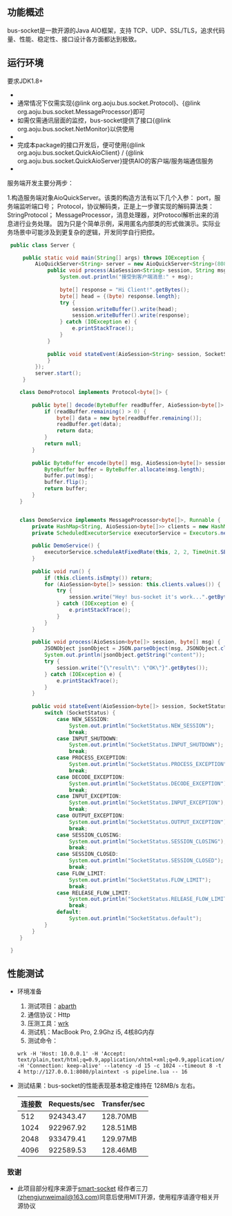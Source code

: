 ## 功能概述
bus-socket是一款开源的Java AIO框架，支持 TCP、UDP、SSL/TLS，追求代码量、性能、稳定性、接口设计各方面都达到极致。

## 运行环境
要求JDK1.8+

 * 
 * 通常情况下仅需实现{@link org.aoju.bus.socket.Protocol}、{@link org.aoju.bus.socket.MessageProcessor}即可
 * 如需仅需通讯层面的监控，bus-socket提供了接口{@link org.aoju.bus.socket.NetMonitor}以供使用
 * 
 * 完成本package的接口开发后，便可使用{@link org.aoju.bus.socket.QuickAioClient} / {@link org.aoju.bus.socket.QuickAioServer}提供AIO的客户端/服务端通信服务
 * 
  
  服务端开发主要分两步：

   1.构造服务端对象AioQuickServer。该类的构造方法有以下几个入参：
    port，服务端监听端口号；
    Protocol，协议解码类，正是上一步骤实现的解码算法类：StringProtocol；
    MessageProcessor，消息处理器，对Protocol解析出来的消息进行业务处理。 因为只是个简单示例，采用匿名内部类的形式做演示。实际业务场景中可能涉及到更复杂的逻辑，开发同学自行把控。
      
```java
 public class Server {

     public static void main(String[] args) throws IOException {
         AioQuickServer<String> server = new AioQuickServer<String>(8080, new DemoProtocol(), new DemoService() {
             public void process(AioSession<String> session, String msg) {
                 System.out.println("接受到客户端消息:" + msg);
 
                 byte[] response = "Hi Client!".getBytes();
                 byte[] head = {(byte) response.length};
                 try {
                     session.writeBuffer().write(head);
                     session.writeBuffer().write(response);
                 } catch (IOException e) {
                     e.printStackTrace();
                 }
             }
 
             public void stateEvent(AioSession<String> session, SocketStatus SocketStatus, Throwable throwable) {
             }
         });
         server.start();
     }

    class DemoProtocol implements Protocol<byte[]> {
    
        public byte[] decode(ByteBuffer readBuffer, AioSession<byte[]> session) {
            if (readBuffer.remaining() > 0) {
                byte[] data = new byte[readBuffer.remaining()];
                readBuffer.get(data);
                return data;
            }
            return null;
        }
    
        public ByteBuffer encode(byte[] msg, AioSession<byte[]> session) {
            ByteBuffer buffer = ByteBuffer.allocate(msg.length);
            buffer.put(msg);
            buffer.flip();
            return buffer;
        }
    }


    class DemoService implements MessageProcessor<byte[]>, Runnable {
        private HashMap<String, AioSession<byte[]>> clients = new HashMap<String, AioSession<byte[]>>();
        private ScheduledExecutorService executorService = Executors.newScheduledThreadPool(12);
        
        public DemoService() {
            executorService.scheduleAtFixedRate(this, 2, 2, TimeUnit.SECONDS);
        }
        
        public void run() {
            if (this.clients.isEmpty()) return;
            for (AioSession<byte[]> session: this.clients.values()) {
                try {
                    session.write("Hey! bus-socket it's work...".getBytes());
                } catch (IOException e) {
                    e.printStackTrace();
                }
            }
        }
    
        public void process(AioSession<byte[]> session, byte[] msg) {
            JSONObject jsonObject = JSON.parseObject(msg, JSONObject.class);
            System.out.println(jsonObject.getString("content"));
            try {
                session.write("{\"result\": \"OK\"}".getBytes());
            } catch (IOException e) {
                e.printStackTrace();
            }
        }
    
        public void stateEvent(AioSession<byte[]> session, SocketStatus SocketStatus, Throwable throwable) {
            switch (SocketStatus) {
                case NEW_SESSION:
                    System.out.println("SocketStatus.NEW_SESSION");
                    break;
                case INPUT_SHUTDOWN:
                    System.out.println("SocketStatus.INPUT_SHUTDOWN");
                    break;
                case PROCESS_EXCEPTION:
                    System.out.println("SocketStatus.PROCESS_EXCEPTION");
                    break;
                case DECODE_EXCEPTION:
                    System.out.println("SocketStatus.DECODE_EXCEPTION");
                    break;
                case INPUT_EXCEPTION:
                    System.out.println("SocketStatus.INPUT_EXCEPTION");
                    break;
                case OUTPUT_EXCEPTION:
                    System.out.println("SocketStatus.OUTPUT_EXCEPTION");
                    break;
                case SESSION_CLOSING:
                    System.out.println("SocketStatus.SESSION_CLOSING");
                    break;
                case SESSION_CLOSED:
                    System.out.println("SocketStatus.SESSION_CLOSED");
                    break;
                case FLOW_LIMIT:
                    System.out.println("SocketStatus.FLOW_LIMIT");
                    break;
                case RELEASE_FLOW_LIMIT:
                    System.out.println("SocketStatus.RELEASE_FLOW_LIMIT");
                    break;
                default:
                    System.out.println("SocketStatus.default");
            }
        }
    }

 }
 ```

## 性能测试
- 环境准备
    1. 测试项目：[abarth](https://github.com/aoju/abarth) 
    2. 通信协议：Http
    3. 压测工具：[wrk](https://github.com/wg/wrk)
    4. 测试机：MacBook Pro, 2.9Ghz i5, 4核8G内存
    5. 测试命令：
    ```
    wrk -H 'Host: 10.0.0.1' -H 'Accept: text/plain,text/html;q=0.9,application/xhtml+xml;q=0.9,application/xml;q=0.8,*/*;q=0.7' -H 'Connection: keep-alive' --latency -d 15 -c 1024 --timeout 8 -t 4 http://127.0.0.1:8080/plaintext -s pipeline.lua -- 16
    ```
- 测试结果：bus-socket的性能表现基本稳定维持在 128MB/s 左右。

    |  连接数  | Requests/sec   |  Transfer/sec  |
    | -- | -- | -- |
    | 512 | 924343.47 | 128.70MB|
    | 1024 | 922967.92 | 128.51MB|
    | 2048 | 933479.41 | 129.97MB|
    | 4096 | 922589.53 | 128.46MB|

### 致谢
- 此项目部分程序来源于[smart-socket](https://gitee.com/smartboot/smart-socket) 经作者三刀(zhengjunweimail@163.com)同意后使用MIT开源，使用程序请遵守相关开源协议